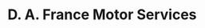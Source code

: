 ---
title: "D. A. France Motor Services"
url: /galgate/d-a-france-motor-services/
shop: car repair
---
